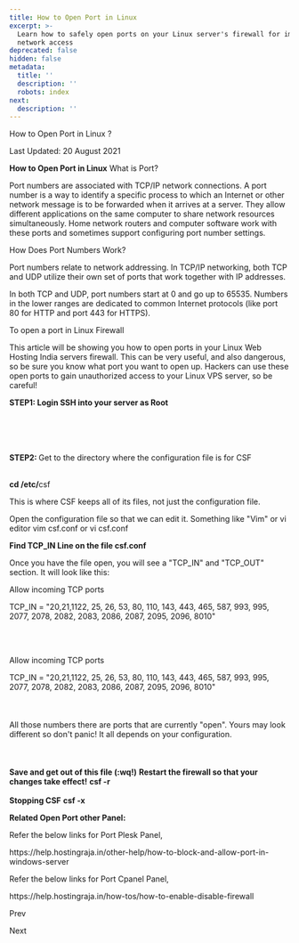 ```yaml
---
title: How to Open Port in Linux
excerpt: >-
  Learn how to safely open ports on your Linux server's firewall for improved
  network access
deprecated: false
hidden: false
metadata:
  title: ''
  description: ''
  robots: index
next:
  description: ''
---
```


<div class="page-header">

How to Open Port in Linux ? 
</div>

<span class="icon-calendar" aria-hidden="true"></span>

Last Updated: 20 August 2021 

<div itemprop="articleBody">
<strong>How to Open Port in Linux</strong>
What is Port?
<p dir="ltr">Port numbers are associated with TCP/IP network connections. A port number is a way to identify a specific process to which an Internet or other network message is to be forwarded when it arrives at a server. They allow different applications on the same computer to share network resources simultaneously. Home network routers and computer software work with these ports and sometimes support configuring port number settings.</p>
How Does Port Numbers Work?
<p dir="ltr">Port numbers relate to network addressing. In TCP/IP networking, both TCP and UDP utilize their own set of ports that work together with IP addresses.</p>
<p>In both TCP and UDP, port numbers start at 0 and go up to 65535. Numbers in the lower ranges are dedicated to common Internet protocols (like port 80 for HTTP and port 443 for HTTPS).</p>
To open a port in Linux Firewall
<p dir="ltr">This article will be showing you how to open ports in your Linux Web Hosting India servers firewall. This can be very useful, and also dangerous, so be sure you know what port you want to open up. Hackers can use these open ports to gain unauthorized access to your Linux VPS server, so be careful!</p>
<p> </p>
<p><strong>STEP1: Login SSH into your server as Root</strong></p>
<p><strong><br /><br /></strong>  <br /><br /><strong>STEP2: </strong>Get to the directory where the configuration file is for CSF</p>
<p><strong><br />cd /etc/</strong>csf</p>
<p dir="ltr"> </p>
<p dir="ltr">This is where CSF keeps all of its files, not just the configuration file.</p>
<p></p>
<p>Open the configuration file so that we can edit it. Something like "Vim" or vi editor vim csf.conf or vi csf.conf</p>
<p dir="ltr"><strong>Find TCP_IN Line on the file csf.conf</strong></p>
<p dir="ltr"> </p>
<p dir="ltr"></p>
<p> </p>
<p>Once you have the file open, you will see a "TCP_IN" and "TCP_OUT" section. It will look like this:</p>
Allow incoming TCP ports
<p>TCP_IN = "20,21,1122, 25, 26, 53, 80, 110, 143, 443, 465, 587, 993, 995, 2077, 2078, 2082, 2083, 2086, 2087, 2095, 2096, 8010"</p>
<p><br /><br /></p>
Allow incoming TCP ports
<p>TCP_IN = "20,21,1122, 25, 26, 53, 80, 110, 143, 443, 465, 587, 993, 995, 2077, 2078, 2082, 2083, 2086, 2087, 2095, 2096, 8010" <br /><br /> <br /><br />All those numbers there are ports that are currently "open". Yours may look different so don't panic! It all depends on your configuration.<br /><br />  <br /><br /><strong>Save and get out of this file (:wq!)</strong> <strong>Restart the firewall so that your changes take effect!</strong> <strong>csf -r</strong> <br /><br /> <strong>Stopping CSF</strong> <strong>csf -x</strong></p>
<p><strong> </strong></p>
<p><strong>Related Open Port other Panel:</strong></p>
<p>Refer the below links for Port Plesk Panel,</p>
<p>https://help.hostingraja.in/other-help/how-to-block-and-allow-port-in-windows-server</p>
<p>Refer the below links for Port Cpanel Panel,</p>
<p>https://help.hostingraja.in/how-tos/how-to-enable-disable-firewall</p> </div>

<span class="icon-chevron-left" aria-hidden="true"></span> <span aria-hidden="true">Prev</span> 

<span aria-hidden="true">Next</span> <span class="icon-chevron-right" aria-hidden="true"></span> 

</div>